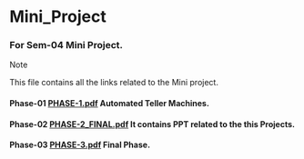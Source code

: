 # Mini_Project
### For Sem-04 Mini Project.
> [!NOTE]
> This file contains all the links related to the Mini project.
 
#### Phase-01 [PHASE-1.pdf](https://github.com/adarshkrsingh07/Mini_Proj/files/14452949/PHASE-1.pdf) Automated Teller Machines.   
#### Phase-02 [PHASE-2_FINAL.pdf](https://github.com/adarshkrsingh07/Mini_Proj/files/15033908/PHASE-2_FINAL.pdf) It contains PPT related to the this Projects.
#### Phase-03 [PHASE-3.pdf](https://github.com/adarshkrsingh07/Mini_Proj/files/15034030/PHASE-3.pdf) Final Phase.


